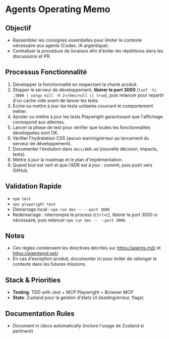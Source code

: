 # Agents Operating Memo

## Objectif

- Rassembler les consignes essentielles pour limiter le contexte nécessaire aux agents (Codex, IA argentique).
- Centraliser la procédure de livraison afin d'éviter les répétitions dans les discussions et PR.

## Processus Fonctionnalité

1. Développer la fonctionnalité en respectant la charte produit.
2. Stopper le serveur de développement, **libérer le port 3000** (`lsof -ti :3000 | xargs kill -9 2>/dev/null || true`), puis relancer pour repartir d'un cache vide avant de lancer les tests.
3. Écrire ou mettre à jour les tests unitaires couvrant le comportement métier.
4. Ajouter ou mettre à jour les tests Playwright garantissant que l'affichage correspond aux attentes.
5. Lancer la phase de test pour vérifier que toutes les fonctionnalités développées sont OK.
6. Vérifier l'hydratation CSS (aucun warning/erreur au lancement du serveur de développement).
7. Documenter l'évolution dans `docs/ADR.md` (nouvelle décision, impacts, tests).
8. Mettre à jour la roadmap et le plan d'implémentation.
9. Quand tout est vert et que l'ADR est à jour : commit, puis push vers GitHub.

## Validation Rapide

- `npm test`
- `npx playwright test`
- Démarrage local : `npm run dev -- --port 3000`
- Redémarrage : interrompre le process (`Ctrl+C`), libérer le port 3000 si nécessaire, puis relancer `npm run dev -- --port 3000`.

## Notes

- Ces règles condensent les directives décrites sur https://agents.md/ et https://agentsmd.net/.
- En cas d'exception produit, documenter ici pour éviter de rallonger le contexte dans les futures missions.

## Stack & Priorities

- **Testing**: TDD with Jest + MCP Playwright + Browser MCP
- **State**: Zustand pour la gestion d'états UI (loading/erreur, flags)

## Documentation Rules

- Document in /docs automatically (inclure l'usage de Zustand si pertinent)
